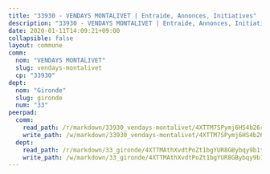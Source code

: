 ```yaml
---
title: "33930 - VENDAYS MONTALIVET | Entraide, Annonces, Initiatives"
description: "33930 - VENDAYS MONTALIVET | Entraide, Annonces, Initiatives"
date: 2020-01-11T14:09:21+09:00
collapsible: false
layout: commune
comm:
  nom: "VENDAYS MONTALIVET"
  slug: vendays-montalivet
  cp: "33930"
dept:
  nom: "Gironde"
  slug: gironde
  num: "33"
peerpad:
  comm:
    read_path: /r/markdown/33930_vendays-montalivet/4XTTM7SPymj6HS4b26rpjkqdSpULeaP7r7DhpL3wzQDCDknNf
    write_path: /w/markdown/33930_vendays-montalivet/4XTTM7SPymj6HS4b26rpjkqdSpULeaP7r7DhpL3wzQDCDknNf-K3TgUWbUMmC6pd6tQphD8hBkjNDPTAUQJLteND5wZVrpR2vqgNAfcy6BPFr7mhZus1F1CMBBx1yqGHBKkaJbcyoL5k58eJJLZUNy6TZY1ftwnrzXgP79S2fiaDfYHfUfAZsMqPsh
  dept:
    read_path: /r/markdown/33_gironde/4XTTMAthXvdtPoZt1bgYUR8GBybqy9b1tLUaaKDw5iKj57LRt
    write_path: /w/markdown/33_gironde/4XTTMAthXvdtPoZt1bgYUR8GBybqy9b1tLUaaKDw5iKj57LRt-K3TgU8ogmN5s8hbKrZhkV9P1KQiFepNWXjoYRvdMTW1jt7eRXTmrjG677tN9mcUTsALjzYGgb8mvcrYPJn2Jd8cTiBmF9aZcbgdcQL1kzCPJnSf6X8tpEcGPdTr5qT6cQqEpt6oQ
---
```



